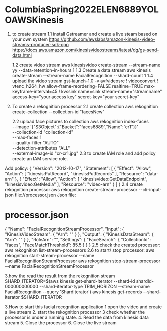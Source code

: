 # ColumbiaSpring2022ELEN6889YOLOAWSKinesis

1. to create stream
    1.1 install Gstreamer and create a live steam based on your own system
    https://github.com/awslabs/amazon-kinesis-video-streams-producer-sdk-cpp
    https://docs.aws.amazon.com/kinesisvideostreams/latest/dg/gs-send-data.html

    1.2 create video stream 
    aws kinesisvideo create-stream --stream-name yy --data-retention-in-hours 1
    1.3 Create a data stream
    aws kinesis create-stream --stream-name FacialRecognition --shard-count 1
    1.4 upload the video stream
gst-launch-1.0 -v avfvideosrc ! videoconvert ! vtenc_h264_hw allow-frame-reordering=FALSE realtime=TRUE max-keyframe-interval=45 ! kvssink name=sink stream-name="streamname" access-key="your access key"  secret-key="your secret-key"

2. To create a rekognition processor
    2.1 create collection
    aws rekognition create-collection   --collection-id "facesNew"

    2.2 upload face pictures to collection
    aws rekognition index-faces \
      --image '{"S3Object":{"Bucket":"faces6889","Name":”cr1"}}' \
      --collection-id "collection-id" \
      --max-faces 1 \
      --quality-filter "AUTO" \
      --detection-attributes "ALL" \
      --external-image-id "cr-cr1.jpg" 
    2.3 to create IAM role and add policy
     create an IAM service role.

Add policy:
{
    "Version": "2012-10-17",
    "Statement": [
        {
            "Effect": "Allow",
            "Action": [
                "kinesis:PutRecord",
                "kinesis:PutRecords"
            ],
            "Resource": "data-arn"
        },
        {
            "Effect": "Allow",
            "Action": [
                "kinesisvideo:GetDataEndpoint",
                "kinesisvideo:GetMedia"
            ],
            "Resource": "video-arn"
        }
    ]
}
2.4 create rekognition processor
aws rekognition create-stream-processor --cli-input-json file://processor.json
Json file:
# processor.json
{
   "Name": "FacialRecognitionStreamProcessor",
   "Input": {
    "KinesisVideoStream": {
       "Arn": "<Kinesis Video Stream ARN>"
    }
   },
   "Output": {
    "KinesisDataStream": {
       "Arn": "<Kinesis Data Stream ARN>"
    }
   },
   "RoleArn": "<AWS Role ARN>",
   "Settings": {
    "FaceSearch": {
       "CollectionId": "faces",
       "FaceMatchThreshold": 85.5
    }
   }
}
2.5 check the created processor:
aws rekognition list-stream-processors
2.6 to start/ stop processor:
aws rekognition start-stream-processor --name FacialRecognitionStreamProcessor
aws rekognition stop-stream-processor --name FacialRecognitionStreamProcessor

3.how the read the result from the rekognition stream
SHARD_ITERATOR=$(aws kinesis get-shard-iterator --shard-id shardId-000000000000 --shard-iterator-type TRIM_HORIZON --stream-name FacialRecognition --query 'ShardIterator')
                        aws kinesis get-records --shard-iterator $SHARD_ITERATOR


3.How to start this facial recognition application
1 open the video and create a live stream 2. start the rekognition processor 3 check whether the processor is under a running state. 4. Read the data from kinesis data stream 5. Close the processor 6. Close the live stream

